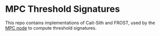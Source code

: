 # MPC Threshold Signatures
This repo contains implementations of Cait-Sith and FROST, used by the [MPC node](https://github.com/near/mpc) to compute threshold signatures.
